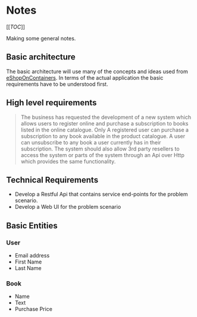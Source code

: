 # Notes

[[_TOC_]]

Making some general notes.

## Basic architecture

The basic architecture will use many of the concepts and ideas used from [eShopOnContainers](https://github.com/dotnet-architecture/eShopOnContainers). In terms of the actual application the basic requirements have to be understood first. 

## High level requirements

> The business has requested the development of a new system which allows users to register online and purchase a subscription to books listed in the online catalogue. Only A registered user can purchase a subscription to any book available in the product catalogue. A user can unsubscribe to any book a user currently has in their subscription. The system should also allow 3rd party resellers to access the system or parts of the system through an Api over Http which provides the same functionality.

## Technical Requirements 

- Develop a Restful Api that contains service end-points for the problem scenario. 
- Develop a Web UI for the problem scenario

## Basic Entities 

 ### User 

- Email address
- First Name
- Last Name

### Book

- Name
- Text
- Purchase Price

